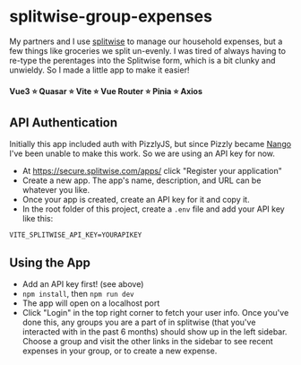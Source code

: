# splitwise-group-expenses

My partners and I use [splitwise](https://www.splitwise.com/) to manage our household expenses, but a few things like groceries we split un-evenly. I was tired of always having to re-type the perentages into the Splitwise form, which is a bit clunky and unwieldy. So I made a little app to make it easier!

#### Vue3 :star: Quasar :star: Vite :star: Vue Router :star: Pinia :star: Axios

## API Authentication

Initially this app included auth with PizzlyJS, but since Pizzly became [Nango](https://docs.nango.dev/) I've been unable to make this work. So we are using an API key for now.

-  At https://secure.splitwise.com/apps/ click "Register your application"
-  Create a new app. The app's name, description, and URL can be whatever you like.
-  Once your app is created, create an API key for it and copy it.
-  In the root folder of this project, create a `.env` file and add your API key like this:

```
VITE_SPLITWISE_API_KEY=YOURAPIKEY
```

## Using the App

-  Add an API key first! (see above)
-  `npm install`, then `npm run dev`
-  The app will open on a localhost port
-  Click "Login" in the top right corner to fetch your user info. Once you've done this, any groups you are a part of in splitwise (that you've interacted with in the past 6 months) should show up in the left sidebar. Choose a group and visit the other links in the sidebar to see recent expenses in your group, or to create a new expense.
